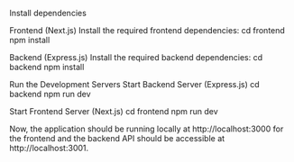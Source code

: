 Install dependencies

Frontend (Next.js)
Install the required frontend dependencies:
cd frontend
npm install

Backend (Express.js)
Install the required backend dependencies:
cd backend
npm install

Run the Development Servers
Start Backend Server (Express.js)
cd backend
npm run dev

Start Frontend Server (Next.js)
cd frontend
npm run dev

Now, the application should be running locally at http://localhost:3000 for the frontend
and the backend API should be accessible at http://localhost:3001.


